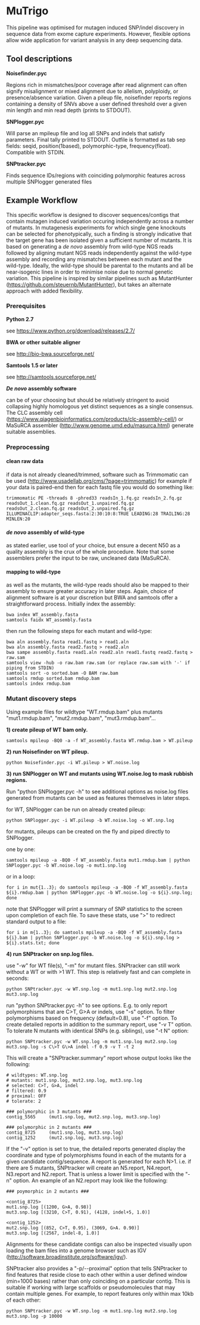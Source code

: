 # MuTrigo
This pipeline was optimised for mutagen induced SNP/indel discovery in sequence data from exome capture experiments. However, flexible options allow wide application for variant analysis in any deep sequencing data.

## Tool descriptions
**Noisefinder.pyc**

Regions rich in mismatches/poor coverage after read alignment can often signify misalignment or mixed alignment due to allelism, polyploidy, or presence/absence variation. Given a pileup file, noisefinder reports regions containing a density of SNVs above a user defined threshold over a given min length and min read depth (prints to STDOUT).
    
**SNPlogger.pyc**

Will parse an mpileup file and log all SNPs and indels that satisfy parameters. Final tally printed to STDOUT. Outfile is formatted as tab sep fields: seqid, position(1based), polymorphic-type, frequency(float). Compatible with STDIN.

**SNPtracker.pyc**

Finds sequence IDs/regions with coinciding polymorphic features across multiple SNPlogger generated files

## Example Workflow
This specific workflow is designed to discover sequences/contigs that contain mutagen induced variation occuring independently across a number of mutants. In mutagenesis experiments for which single gene knockouts can be selected for phenotypically, such a finding is strongly indicative that the target gene has been isolated given a sufficient number of mutants. It is based on generating a _de novo_ assembly from wild-type NGS reads followed by aligning mutant NGS reads independently against the wild-type assembly and recording any mismatches between each mutant and the wild-type. Ideally, the wild-type should be parental to the mutants and all be near-isogenic lines in order to minimise noise due to normal genetic variation. This pipeline is inspired by similar pipelines such as MutantHunter (https://github.com/steuernb/MutantHunter), but takes an alternate approach with added flexibility.

### Prerequisites
**Python 2.7**

see https://www.python.org/download/releases/2.7/

**BWA or other suitable aligner**

see http://bio-bwa.sourceforge.net/

**Samtools 1.5 or later**

see http://samtools.sourceforge.net/

**_De novo_ assembly software**

can be of your choosing but should be relatively stringent to avoid collapsing highly homologous yet distinct sequences as a single consensus. The CLC assembly cell (https://www.qiagenbioinformatics.com/products/clc-assembly-cell/) or MaSuRCA assembler (http://www.genome.umd.edu/masurca.html) generate suitable assemblies.

### Preprocessing

#### clean raw data
if data is not already cleaned/trimmed, software such as Trimmomatic can be used (http://www.usadellab.org/cms/?page=trimmomatic)
for example if your data is paired-end then for each fastq file you would do something like:
```
trimmomatic PE -threads 8 -phred33 readsIn_1.fq.gz readsIn_2.fq.gz readsOut_1.clean.fq.gz readsOut_1.unpaired.fq.gz readsOut_2.clean.fq.gz readsOut_2.unpaired.fq.gz ILLUMINACLIP:adapter_seqs.fasta:2:30:10:8:TRUE LEADING:28 TRAILING:28 MINLEN:20
```
#### _de novo_ assembly of wild-type 
as stated earlier, use tool of your choice, but ensure a decent N50 as a quality assembly is the crux of the whole procedure. Note that some assemblers prefer the input to be raw, uncleaned data (MaSuRCA).

#### mapping to wild-type
as well as the mutants, the wild-type reads should also be mapped to their assembly to ensure greater accuracy in later steps. Again, choice of alignment software is at your discretion but BWA and samtools offer a straightforward process. Initially index the assembly:

```
bwa index WT_assembly.fasta
samtools faidx WT_assembly.fasta
```

then run the following steps for each mutant and wild-type:

```
bwa aln assembly.fasta read1.fastq > read1.aln
bwa aln assembly.fasta read2.fastq > read2.aln
bwa sampe assembly.fasta read1.aln read2.aln read1.fastq read2.fastq > raw.sam
samtools view -hub -o raw.bam raw.sam (or replace raw.sam with '-' if piping from STDIN)
samtools sort -o sorted.bam -O BAM raw.bam
samtools rmdup sorted.bam rmdup.bam
samtools index rmdup.bam
```

### Mutant discovery steps
Using example files for wildtype "WT.rmdup.bam" plus mutants "mut1.rmdup.bam", "mut2.rmdup.bam", "mut3.rmdup.bam"...

**1) create pileup of WT bam only.**

`samtools mpileup -BQ0 -a -f WT_assembly.fasta WT.rmdup.bam > WT.pileup`
       
**2) run Noisefinder on WT pileup.**

`python Noisefinder.pyc -i WT.pileup > WT.noise.log`

**3) run SNPlogger on WT and mutants using WT.noise.log to mask rubbish regions.**

Run "python SNPlogger.pyc -h" to see additional options as noise.log files generated from mutants can be used as features themselves in later steps.

for WT, SNPlogger can be run on already created pileup:

`python SNPlogger.pyc -i WT.pileup -b WT.noise.log -o WT.snp.log`

for mutants, pileups can be created on the fly and piped directly to SNPlogger.

one by one:
```
samtools mpileup -a -BQ0 -f WT_assembly.fasta mut1.rmdup.bam | python SNPlogger.pyc -b WT.noise.log -o mut1.snp.log
```    
or in a loop:
```
for i in mut{1..3}; do samtools mpileup -a -BQ0 -f WT_assembly.fasta ${i}.rmdup.bam | python SNPlogger.pyc -b WT.noise.log -o ${i}.snp.log; done
```
note that SNPlogger will print a summary of SNP statistics to the screen upon completion of each file. To save these stats, use ">" to redirect standard output to a file:
```
for i in m{1..3}; do samtools mpileup -a -BQ0 -f WT_assembly.fasta ${i}.bam | python SNPlogger.pyc -b WT.noise.log -o ${i}.snp.log > ${i}.stats.txt; done
```
**4) run SNPtracker on snp.log files.**

use "-w" for WT file(s), "-m" for mutant files. SNPtracker can still work without a WT or with >1 WT. This step is relatively fast and can complete in seconds:

`python SNPtracker.pyc -w WT.snp.log -m mut1.snp.log mut2.snp.log mut3.snp.log`

run "python SNPtracker.pyc -h" to see options. E.g. to only report polymorphisms that are C>T, G>A or indels, use "-s" option. To filter polymorphisms based on frequency (default=0.8), use "-f" option. To create detailed reports in addition to the summary report, use "-v T" option. To tolerate N mutants with identical SNPs (e.g. siblings), use "-t N" option:
```
python SNPtracker.pyc -w WT.snp.log -m mut1.snp.log mut2.snp.log mut3.snp.log -s C\>T G\>A indel -f 0.9 -v T -t 2
```
This will create a "SNPtracker.summary" report whose output looks like the following:
	
	# wildtypes: WT.snp.log
	# mutants: mut1.snp.log, mut2.snp.log, mut3.snp.log
	# selected: C>T, G>A, indel
	# filtered: 0.9
	# proximal: OFF
	# tolerate: 2
	
	### polymorphic in 3 mutants ###
	contig_5565     (mut1.snp.log, mut2.snp.log, mut3.snp.log)
	
	### polymorphic in 2 mutants ###
	contig_8725     (mut1.snp.log, mut3.snp.log)
	contig_1252     (mut2.snp.log, mut3.snp.log)

If the "-v" option is set to true, the detailed reports generated display the coordinate and type of polymorphisms found in each of the mutants for a given candidate contig/sequence. A report is generated for each N>1. i.e. if there are 5 mutants, SNPtracker will create an N5.report, N4.report, N3.report and N2.report. That is unless a lower limit is specified with the "-n" option. An example of an N2.report may look like the following:

	### poymorphic in 2 mutants ###

	<contig_8725>
	mut1.snp.log [(1200, G>A, 0.98)]
	mut3.snp.log [(3210, C>T, 0.91), (4128, indel+5, 1.0)]

	<contig_1252>
	mut2.snp.log [(852, C>T, 0.95), (3069, G>A. 0.90)]
	mut3.snp.log [(2567, indel-8, 1.0)]

Alignments for these candidate contigs can also be inspected visually upon loading the bam files into a genome browser such as IGV (http://software.broadinstitute.org/software/igv/).

SNPtracker also provides a "-p/--proximal" option that tells SNPtracker to find features that reside close to each other within a user defined window (min=1000 bases) rather than only coinciding on a particular contig. This is suitable if working with large scaffolds or pseudomolecules that may contain multiple genes. For example, to report features only within max 10kb of each other:
```
python SNPtracker.pyc -w WT.snp.log -m mut1.snp.log mut2.snp.log mut3.snp.log -p 10000
```

